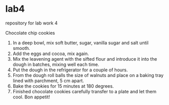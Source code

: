 # lab4
repository for lab work 4 

Chocolate chip cookies
1. In a deep bowl, mix soft butter, sugar, vanilla sugar and salt until smooth.
2. Add the eggs and cocoa, mix again.
3. Mix the leavening agent with the sifted flour and introduce it into the dough in batches, mixing well each time.
4. Put the dough in the refrigerator for a couple of hours.
5. From the dough roll balls the size of walnuts and place on a baking tray lined with parchment, 5 cm apart.
6. Bake the cookies for 15 minutes at 180 degrees.
7. Finished chocolate cookies carefully transfer to a plate and let them cool.
Bon appetit!
